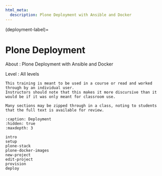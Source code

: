 ```yaml
---
html_meta:
  description: Plone Deployment with Ansible and Docker
---
```


(deployment-label)=

# Plone Deployment

About
: Plone Deployment with Ansible and Docker

Level
: All levels

```{note}
This training is meant to be used in a course or read and worked through by an individual user.
Instructors should note that this makes it more discursive than it would be if it was only meant for classroom use.

Many sections may be zipped through in a class, noting to students that the full text is available for review.
```

```{toctree}
:caption: Deployment
:hidden: true
:maxdepth: 3

intro
setup
plone-stack
plone-docker-images
new-project
edit-project
provision
deploy
```

